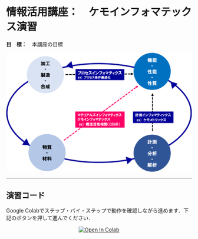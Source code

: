 # 情報活用講座：　ケモインフォマテックス演習


**目　標**：　本講座の目標


![Alt text](./img/main-image.png)


<hr>

## 演習コード
Google Colabでステップ・バイ・ステップで動作を確認しながら進めます．下記のボタンを押して進んでください．

<div align="center">
  <a href="https://colab.research.google.com/github/ARIM-Training/Training_python_4/blob/main/1_RDKit-1.ipynb">
  <img src="https://colab.research.google.com/assets/colab-badge.svg" alt="Open In Colab"/>
</a>
</div>

